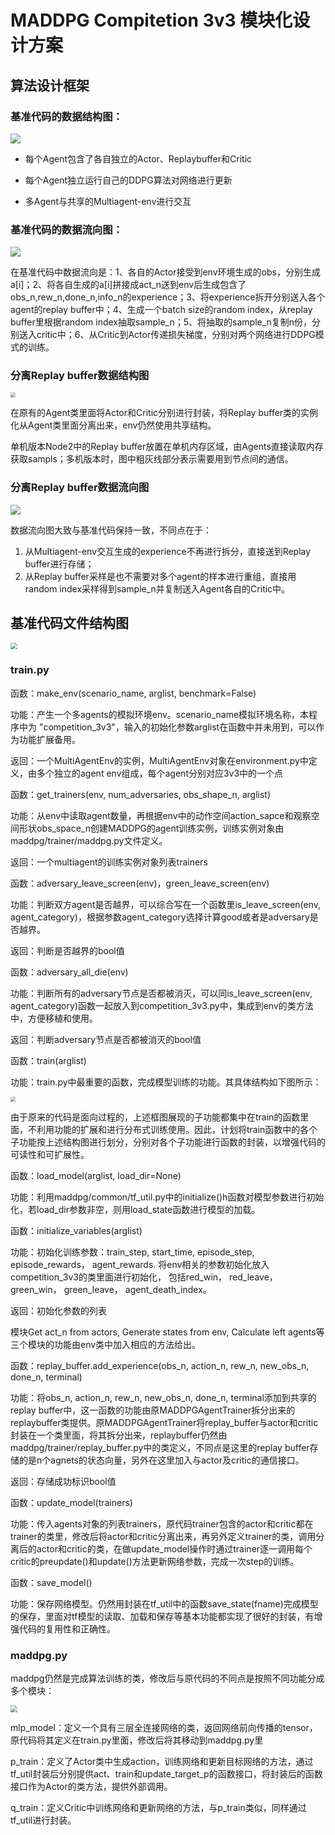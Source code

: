 # MADDPG Compitetion 3v3 模块化设计方案

## 算法设计框架

### 基准代码的数据结构图：

![](B:\cloud_experiment\maddpg_3v3\基准代码数据结构.png)

- 每个Agent包含了各自独立的Actor、Replaybuffer和Critic

- 每个Agent独立运行自己的DDPG算法对网络进行更新

- 多Agent与共享的Multiagent-env进行交互

### 基准代码的数据流向图：

![](B:\cloud_experiment\maddpg_3v3\基准代码结构.png)

在基准代码中数据流向是：1、各自的Actor接受到env环境生成的obs，分别生成a[i]；2、将各自生成的a[i]拼接成act_n送到env后生成包含了obs_n,rew_n,done_n,info_n的experience；3、将experience拆开分别送入各个agent的replay buffer中；4、生成一个batch size的random index，从replay buffer里根据random index抽取sample_n；5、将抽取的sample_n复制n份，分别送入critic中；6、从Critic到Actor传递损失梯度，分别对两个网络进行DDPG模式的训练。

### 分离Replay buffer数据结构图

<img src="B:\cloud_experiment\maddpg_3v3\分离replaybuffer数据结构.png" style="zoom: 50%;" />



在原有的Agent类里面将Actor和Critic分别进行封装，将Replay buffer类的实例化从Agent类里面分离出来，env仍然使用共享结构。

单机版本Node2中的Replay buffer放置在单机内存区域，由Agents直接读取内存获取sampls；多机版本时，图中粗灰线部分表示需要用到节点间的通信。

### 分离Replay buffer数据流向图

![](B:\cloud_experiment\maddpg_3v3\分离replaybuffer结构.png)



数据流向图大致与基准代码保持一致，不同点在于：

1. 从Multiagent-env交互生成的experience不再进行拆分，直接送到Replay buffer进行存储；
2. 从Replay buffer采样是也不需要对多个agent的样本进行重组，直接用random index采样得到sample_n并复制送入Agent各自的Critic中。

## 基准代码文件结构图

<img src="B:\cloud_experiment\maddpg_3v3\文件结构图.png" style="zoom: 67%;" />

### train.py

函数：make_env(scenario_name, arglist, benchmark=False) 

功能：产生一个多agents的模拟环境env。scenario_name模拟环境名称，本程序中为 "competition_3v3"，输入的初始化参数arglist在函数中并未用到，可以作为功能扩展备用。

返回：一个MultiAgentEnv的实例，MultiAgentEnv对象在environment.py中定义，由多个独立的agent env组成，每个agent分别对应3v3中的一个点

函数：get_trainers(env, num_adversaries, obs_shape_n, arglist)

功能：从env中读取agent数量，再根据env中的动作空间action_sapce和观察空间形状obs_space_n创建MADDPG的agent训练实例，训练实例对象由maddpg/trainer/maddpg.py文件定义。

返回：一个multiagent的训练实例对象列表trainers

函数：adversary_leave_screen(env)，green_leave_screen(env)

功能：判断双方agent是否越界，可以综合写在一个函数里is_leave_screen(env, agent_category)，根据参数agent_category选择计算good或者是adversary是否越界。

返回：判断是否越界的bool值

函数：adversary_all_die(env)

功能：判断所有的adversary节点是否都被消灭，可以同is_leave_screen(env, agent_category)函数一起放入到competition_3v3.py中，集成到env的类方法中，方便移植和使用。

返回：判断adversary节点是否都被消灭的bool值

函数：train(arglist)

功能：train.py中最重要的函数，完成模型训练的功能。其具体结构如下图所示：

<img src="B:\cloud_experiment\maddpg_3v3\程序流程图.png" style="zoom: 50%;" />

由于原来的代码是面向过程的，上述框图展现的子功能都集中在train的函数里面，不利用功能的扩展和进行分布式训练使用。因此，计划将train函数中的各个子功能按上述结构图进行划分，分别对各个子功能进行函数的封装，以增强代码的可读性和可扩展性。

函数：load_model(arglist, load_dir=None)

功能：利用maddpg/common/tf_util.py中的initialize()h函数对模型参数进行初始化，若load_dir参数非空，则用load_state函数进行模型的加载。

函数：initialize_variables(arglist)

功能：初始化训练参数：train_step, start_time, episode_step, episode_rewards， agent_rewards. 将env相关的参数初始化放入competition_3v3的类里面进行初始化， 包括red_win， red_leave， green_win， green_leave， agent_death_index。

返回：初始化参数的列表

模块Get act_n from actors, Generate states from env, Calculate left agents等三个模块的功能由env类中加入相应的方法给出。

函数：replay_buffer.add_experience(obs_n, action_n, rew_n, new_obs_n, done_n, terminal)

功能：将obs_n, action_n, rew_n, new_obs_n, done_n, terminal添加到共享的replay buffer中，这一函数的功能由原MADDPGAgentTrainer拆分出来的replaybuffer类提供。原MADDPGAgentTrainer将replay_buffer与actor和critic封装在一个类里面，将其拆分出来，replaybuffer仍然由maddpg/trainer/replay_buffer.py中的类定义，不同点是这里的replay buffer存储的是n个agnets的状态向量，另外在这里加入与actor及critic的通信接口。

返回：存储成功标识bool值

函数：update_model(trainers)

功能：传入agents对象的列表trainers，原代码trainer包含的actor和critic都在trainer的类里，修改后将actor和critic分离出来，再另外定义trainer的类，调用分离后的actor和critic的类，在做update_model操作时通过trainer逐一调用每个critic的preupdate()和update()方法更新网络参数，完成一次step的训练。

函数：save_model()

功能：保存网络模型。仍然用封装在tf_util中的函数save_state(fname)完成模型的保存，里面对tf模型的读取、加载和保存等基本功能都实现了很好的封装，有增强代码的复用性和正确性。

### maddpg.py

maddpg仍然是完成算法训练的类，修改后与原代码的不同点是按照不同功能分成多个模块：

<img src="B:\cloud_experiment\maddpg_3v3\trainer结构图.png" style="zoom: 67%;" />

mlp_model：定义一个具有三层全连接网络的类，返回网络前向传播的tensor，原代码将其定义在train.py里面，修改后将其移动到maddpg.py里

p_train：定义了Actor类中生成action，训练网络和更新目标网络的方法，通过tf_util封装后分别提供act、train和update_target_p的函数接口，将封装后的函数接口作为Actor的类方法，提供外部调用。

q_train：定义Critic中训练网络和更新网络的方法，与p_train类似，同样通过tf_util进行封装。

